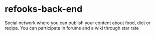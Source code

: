# refooks-back-end
Social network where you can publish your content about food, diet or recipe. You can participate in forums and a wiki through star rate
